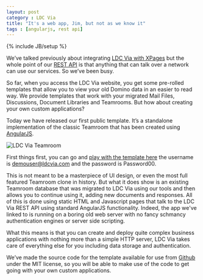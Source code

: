 ```yaml
---
layout: post
category : LDC Via
title: "It's a web app, Jim, but not as we know it"
tags : [angularjs, rest api]
---
```

{% include JB/setup %}

We’ve talked previously about integrating [LDC Via with XPages](http://blog.ldcvia.com/2014/12/08/Integrating-LDC-Via-with-XPages/) but the whole point of our [REST API](https://ldcvia.zendesk.com/hc/en-gb/sections/200324872-API) is that anything that can talk over a network can use our services. So we’ve been busy. 

So far, when you access the LDC Via website, you get some pre-rolled templates that allow you to view your old Domino data in an easier to read way. We provide templates that work with your migrated Mail Files, Discussions, Document Libraries and Teamrooms. But how about creating your own custom applications?

Today we have released our first public template. It’s a standalone implementation of the classic Teamroom that has been created using [AngularJS](https://angularjs.org).

![LDC Via Teamroom](http://ldcvia.s3.amazonaws.com/ldcvia-teamroom.png)

First things first, you can go and [play with the template here](http://ldcvia.s3.amazonaws.com/ldcvia-teamroom/app/index.html) the username is demouser@ldcvia.com and the password is Password00.

This is not meant to be a masterpiece of UI design, or even the most full featured Teamroom clone in history. But what it does show is an existing Teamroom database that was migrated to LDC Via using our tools and then allows you to continue using it, adding new documents and responses. All of this is done using static HTML and Javascript pages that talk to the LDC Via REST API using standard AngularJS functionality. Indeed, the app we've linked to is running on a boring old web server with no fancy schmancy authentication engines or server side scripting.

What this means is that you can create and deploy quite complex business applications with nothing more than a simple HTTP server, LDC Via takes care of everything else for you including data storage and authentication.

We’ve made the source code for the template available for use from [Github](https://github.com/ldcvia/ldcvia-teamroom) under the MIT license, so you will be able to make use of the code to get going with your own custom applications.
